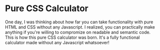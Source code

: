 # Pure CSS Calculator

One day, I was thinking about how far you can take functionality with pure HTML and CSS without any Javascript. I realized, you can practically make anything if you're willing to compromize on readable and semantic code. This is how this pure CSS calculator was born. It's a fully functional calculator made without any Javascript whatsoever!